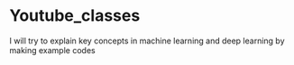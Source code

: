 # Youtube_classes
I will try to explain key concepts in machine learning and deep learning by making example codes
